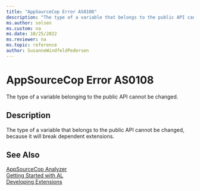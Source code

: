 ```yaml
---
title: "AppSourceCop Error AS0108"
description: "The type of a variable that belongs to the public API cannot be changed, because it will break dependent extensions."
ms.author: solsen
ms.custom: na
ms.date: 10/25/2022
ms.reviewer: na
ms.topic: reference
author: SusanneWindfeldPedersen
---
```

[//]: # (START>DO_NOT_EDIT)
[//]: # (IMPORTANT:Do not edit any of the content between here and the END>DO_NOT_EDIT.)
[//]: # (Any modifications should be made in the .xml files in the ModernDev repo.)
# AppSourceCop Error AS0108
The type of a variable belonging to the public API cannot be changed.

## Description
The type of a variable that belongs to the public API cannot be changed, because it will break dependent extensions.

[//]: # (IMPORTANT: END>DO_NOT_EDIT)
## See Also  
[AppSourceCop Analyzer](appsourcecop.md)  
[Getting Started with AL](../devenv-get-started.md)  
[Developing Extensions](../devenv-dev-overview.md)  